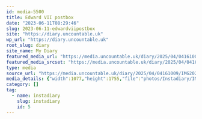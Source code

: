 ```yaml
---
id: media-5500
title: Edward VII postbox
date: "2023-06-11T08:29:46"
slug: 2023-06-11-edwardviipostbox
site: "https://diary.uncountable.uk"
wp_url: "https://diary.uncountable.uk"
root_slug: diary
site_name: My Diary
featured_media_url: "https://media.uncountable.uk/diary/2025/04/04161009/IMG20230611092946-edited.webp"
featured_media_srcset: "https://media.uncountable.uk/diary/2025/04/04161009/IMG20230611092946-edited-184x300.webp 184w, https://media.uncountable.uk/diary/2025/04/04161009/IMG20230611092946-edited-628x1024.webp 628w, https://media.uncountable.uk/diary/2025/04/04161009/IMG20230611092946-edited-150x150.webp 150w, https://media.uncountable.uk/diary/2025/04/04161009/IMG20230611092946-edited-393x640.webp 393w, https://media.uncountable.uk/diary/2025/04/04161009/IMG20230611092946-edited.webp 1077w"
type: media
source_url: "https://media.uncountable.uk/diary/2025/04/04161009/IMG20230611092946-edited.webp"
media_details: {"width":1077,"height":1755,"file":"photos/Instadiary/IMG20230611092946-edited.webp","filesize":165496,"sizes":{"medium":{"file":"IMG20230611092946-edited-184x300.webp","width":184,"height":300,"filesize":22454,"mime_type":"image/webp","source_url":"https://media.uncountable.uk/diary/2025/04/04161009/IMG20230611092946-edited-184x300.webp"},"large":{"file":"IMG20230611092946-edited-628x1024.webp","width":628,"height":1024,"filesize":183704,"mime_type":"image/webp","source_url":"https://media.uncountable.uk/diary/2025/04/04161009/IMG20230611092946-edited-628x1024.webp"},"thumbnail":{"file":"IMG20230611092946-edited-150x150.webp","width":150,"height":150,"filesize":9182,"mime_type":"image/webp","source_url":"https://media.uncountable.uk/diary/2025/04/04161009/IMG20230611092946-edited-150x150.webp"},"mobwidth":{"file":"IMG20230611092946-edited-393x640.webp","width":393,"height":640,"filesize":88940,"mime_type":"image/webp","source_url":"https://media.uncountable.uk/diary/2025/04/04161009/IMG20230611092946-edited-393x640.webp"},"full":{"file":"IMG20230611092946-edited.webp","width":1077,"height":1755,"mime_type":"image/webp","source_url":"https://media.uncountable.uk/diary/2025/04/04161009/IMG20230611092946-edited.webp"}},"image_meta":{"aperture":"0","credit":"","camera":"","caption":"","created_timestamp":"0","copyright":"","focal_length":"0","iso":"0","shutter_speed":"0","title":"","orientation":"0","keywords":[]}}
category: []
tag:
  - name: instadiary
    slug: instadiary
    id: 5
---
```


